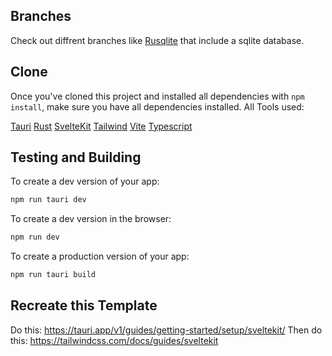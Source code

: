## Branches

Check out diffrent branches like [Rusqlite](https://github.com/Schmidii99/Tauri-SvelteKit-Tailwind/tree/rusqlite) that include a sqlite database.

## Clone

Once you've cloned this project and installed all dependencies with `npm install`, make sure you have all dependencies installed. 
All Tools used:

[Tauri](https://tauri.app)
[Rust](https://rust-lang.org/)
[SvelteKit](https://kit.svelte.dev/)
[Tailwind](https://tailwindcss.com/)
[Vite](https://vitejs.dev)
[Typescript](https://www.typescriptlang.org)

## Testing and Building

To create a dev version of your app:

```bash
npm run tauri dev
```

To create a dev version in the browser:

```bash
npm run dev
```

To create a production version of your app:

```bash
npm run tauri build
```

## Recreate this Template

Do this:
https://tauri.app/v1/guides/getting-started/setup/sveltekit/
Then do this:
https://tailwindcss.com/docs/guides/sveltekit
